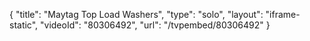 {
    "title": "Maytag Top Load Washers",
    "type": "solo",
    "layout": "iframe-static",
    "videoId": "80306492",
    "url": "\/tvpembed\/80306492"
}